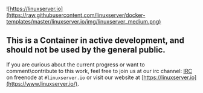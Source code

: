 ![https://linuxserver.io](https://raw.githubusercontent.com/linuxserver/docker-templates/master/linuxserver.io/img/linuxserver_medium.png)

## This is a Container in active development, and should not be used by the general public. 


If you are curious about the current progress or want to comment\contribute to this work, feel free to join us at our irc channel:
[IRC](https://www.linuxserver.io/irc/) on freenode at `#linuxserver.io` or visit our website at [https://linuxserver.io](https://www.linuxserver.io/).

